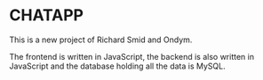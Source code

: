 <H1>CHATAPP</H1>

  <p>This is a new project of Richard Smid and Ondym.</p>
<p>The frontend is written in JavaScript, the backend is also written in JavaScript and the database holding all the data is MySQL.</p>